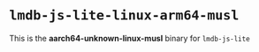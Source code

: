 # `lmdb-js-lite-linux-arm64-musl`

This is the **aarch64-unknown-linux-musl** binary for `lmdb-js-lite`
